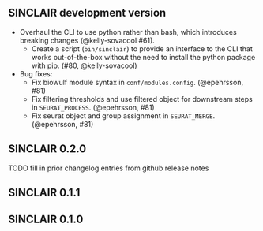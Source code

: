 ## SINCLAIR development version

- Overhaul the CLI to use python rather than bash, which introduces breaking changes (@kelly-sovacool #61).
  - Create a script (`bin/sinclair`) to provide an interface to the CLI that works out-of-the-box without the need to install the python package with pip. (#80, @kelly-sovacool)
- Bug fixes:
  - Fix biowulf module syntax in `conf/modules.config`. (@epehrsson, #81)
  - Fix filtering thresholds and use filtered object for downstream steps in `SEURAT_PROCESS`. (@epehrsson, #81)
  - Fix seurat object and group assignment in `SEURAT_MERGE`. (@epehrsson, #81)

## SINCLAIR 0.2.0

TODO fill in prior changelog entries from github release notes

## SINCLAIR 0.1.1

## SINCLAIR 0.1.0
